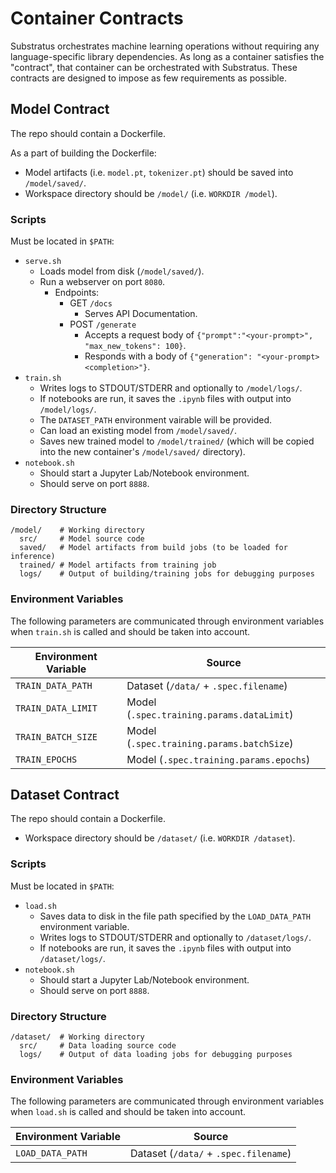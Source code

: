 # Container Contracts

Substratus orchestrates machine learning operations without requiring any language-specific library dependencies. As long as a container satisfies the "contract", that container can be orchestrated with Substratus. These contracts are designed to impose as few requirements as possible.

## Model Contract

The repo should contain a Dockerfile.

As a part of building the Dockerfile:

- Model artifacts (i.e. `model.pt`, `tokenizer.pt`) should be saved into `/model/saved/`.
- Workspace directory should be `/model/` (i.e. `WORKDIR /model`).

### Scripts

Must be located in `$PATH`:

- `serve.sh`
    * Loads model from disk (`/model/saved/`).
    * Run a webserver on port `8080`.
        * Endpoints:
            * GET `/docs`
                * Serves API Documentation.
            * POST `/generate`
                * Accepts a request body of `{"prompt":"<your-prompt>", "max_new_tokens": 100}`.
                * Responds with a body of `{"generation": "<your-prompt><completion>"}`.
- `train.sh`
    * Writes logs to STDOUT/STDERR and optionally to `/model/logs/`.
    * If notebooks are run, it saves the `.ipynb` files with output into `/model/logs/`.
    * The `DATASET_PATH` environment vairable will be provided.
    * Can load an existing model from `/model/saved/`.
    * Saves new trained model to `/model/trained/` (which will be copied into the new container's `/model/saved/` directory).
- `notebook.sh`
    * Should start a Jupyter Lab/Notebook environment.
    * Should serve on port `8888`.

### Directory Structure

```
/model/    # Working directory
  src/     # Model source code
  saved/   # Model artifacts from build jobs (to be loaded for inference)
  trained/ # Model artifacts from training job
  logs/    # Output of building/training jobs for debugging purposes
```

### Environment Variables

The following parameters are communicated through environment variables when `train.sh` is called and should be taken into account.

| Environment Variable | Source                                     |
| -------------------- | ------------------------------------------ |
| `TRAIN_DATA_PATH`    | Dataset (`/data/` + `.spec.filename`)      |  
| `TRAIN_DATA_LIMIT`   | Model (`.spec.training.params.dataLimit`)  |
| `TRAIN_BATCH_SIZE`   | Model (`.spec.training.params.batchSize`)  |
| `TRAIN_EPOCHS`       | Model (`.spec.training.params.epochs`)     |

## Dataset Contract

The repo should contain a Dockerfile.

- Workspace directory should be `/dataset/` (i.e. `WORKDIR /dataset`).

### Scripts

Must be located in `$PATH`:

- `load.sh`
    * Saves data to disk in the file path specified by the `LOAD_DATA_PATH` environment variable.
    * Writes logs to STDOUT/STDERR and optionally to `/dataset/logs/`.
    * If notebooks are run, it saves the `.ipynb` files with output into `/dataset/logs/`.
- `notebook.sh`
    * Should start a Jupyter Lab/Notebook environment.
    * Should serve on port `8888`.

### Directory Structure

```
/dataset/  # Working directory
  src/     # Data loading source code
  logs/    # Output of data loading jobs for debugging purposes
```

### Environment Variables

The following parameters are communicated through environment variables when `load.sh` is called and should be taken into account.

| Environment Variable | Source                                     |
| -------------------- | ------------------------------------------ |
| `LOAD_DATA_PATH`     | Dataset (`/data/` + `.spec.filename`)      |


